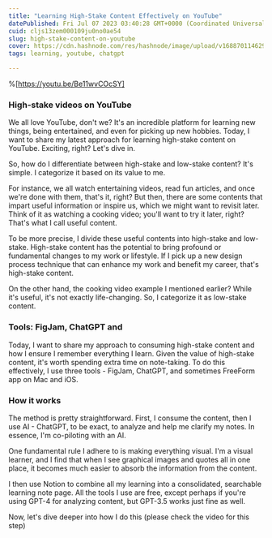 ```yaml
---
title: "Learning High-Stake Content Effectively on YouTube"
datePublished: Fri Jul 07 2023 03:40:28 GMT+0000 (Coordinated Universal Time)
cuid: cljs13zem000109ju0no0ae54
slug: high-stake-content-on-youtube
cover: https://cdn.hashnode.com/res/hashnode/image/upload/v1688701146294/bc33eb63-96f5-484b-be56-dc9905b10d46.jpeg
tags: learning, youtube, chatgpt

---
```


%[https://youtu.be/Be11wvCOcSY] 

### High-stake videos on YouTube

We all love YouTube, don't we? It's an incredible platform for learning new things, being entertained, and even for picking up new hobbies. Today, I want to share my latest approach for learning high-stake content on YouTube. Exciting, right? Let's dive in.

So, how do I differentiate between high-stake and low-stake content? It's simple. I categorize it based on its value to me.

For instance, we all watch entertaining videos, read fun articles, and once we're done with them, that's it, right? But then, there are some contents that impart useful information or inspire us, which we might want to revisit later. Think of it as watching a cooking video; you'll want to try it later, right? That's what I call useful content.

To be more precise, I divide these useful contents into high-stake and low-stake. High-stake content has the potential to bring profound or fundamental changes to my work or lifestyle. If I pick up a new design process technique that can enhance my work and benefit my career, that's high-stake content.

On the other hand, the cooking video example I mentioned earlier? While it's useful, it's not exactly life-changing. So, I categorize it as low-stake content.

### Tools: FigJam, ChatGPT and

Today, I want to share my approach to consuming high-stake content and how I ensure I remember everything I learn. Given the value of high-stake content, it's worth spending extra time on note-taking. To do this effectively, I use three tools - FigJam, ChatGPT, and sometimes FreeForm app on Mac and iOS.

### How it works

The method is pretty straightforward. First, I consume the content, then I use AI - ChatGPT, to be exact, to analyze and help me clarify my notes. In essence, I'm co-piloting with an AI.

One fundamental rule I adhere to is making everything visual. I'm a visual learner, and I find that when I see graphical images and quotes all in one place, it becomes much easier to absorb the information from the content.

I then use Notion to combine all my learning into a consolidated, searchable learning note page. All the tools I use are free, except perhaps if you're using GPT-4 for analyzing content, but GPT-3.5 works just fine as well.

Now, let's dive deeper into how I do this (please check the video for this step)